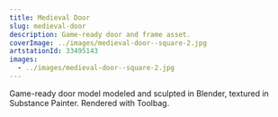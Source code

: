 ```yaml
---
title: Medieval Door
slug: medieval-door
description: Game-ready door and frame asset.
coverImage: ../images/medieval-door--square-2.jpg
artstationId: 33495143
images:
  - ../images/medieval-door--square-2.jpg
---
```


Game-ready door model modeled and sculpted in Blender, textured in Substance Painter. Rendered with Toolbag.
